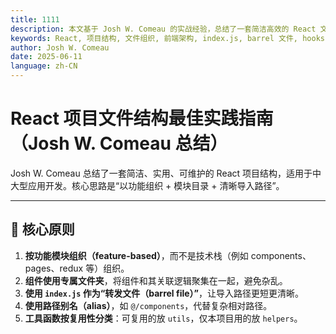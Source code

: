 ```yaml
---
title: 1111
description: 本文基于 Josh W. Comeau 的实战经验，总结了一套简洁高效的 React 文件结构方案，适用于中大型项目，特别强调组件模块化、路径别名、index 转发等技巧。
keywords: React, 项目结构, 文件组织, 前端架构, index.js, barrel 文件, hooks, utils, 组件目录
author: Josh W. Comeau
date: 2025-06-11
language: zh-CN
---
```


# React 项目文件结构最佳实践指南（Josh W. Comeau 总结）

Josh W. Comeau 总结了一套简洁、实用、可维护的 React 项目结构，适用于中大型应用开发。核心思路是“以功能组织 + 模块目录 + 清晰导入路径”。

---

## 🧱 核心原则

1. **按功能模块组织（feature-based）**，而不是技术栈（例如 components、pages、redux 等）组织。
2. **组件使用专属文件夹**，将组件和其关联逻辑聚集在一起，避免杂乱。
3. **使用 `index.js` 作为“转发文件（barrel file）”**，让导入路径更短更清晰。
4. **使用路径别名（alias）**，如 `@/components`，代替复杂相对路径。
5. **工具函数按复用性分类**：可复用的放 `utils`，仅本项目用的放 `helpers`。
